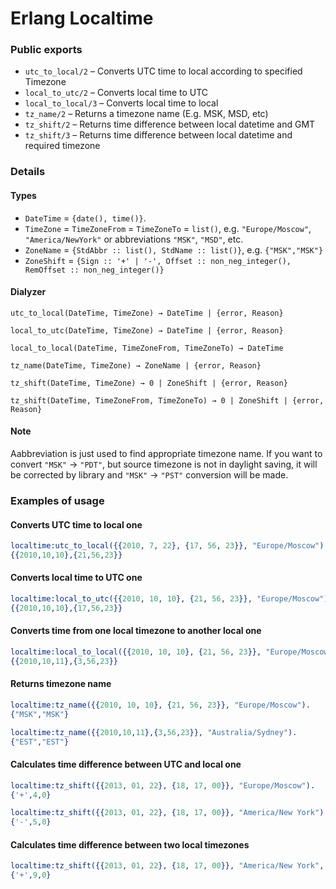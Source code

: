 
Erlang Localtime
===


### Public exports

* `utc_to_local/2` – Converts UTC time to local according to specified Timezone
* `local_to_utc/2` – Converts local time to UTC
* `local_to_local/3` – Converts local time to local
* `tz_name/2` – Returns a timezone name (E.g. MSK, MSD, etc)
* `tz_shift/2` – Returns time difference between local datetime and GMT
* `tz_shift/3` – Returns time difference between local datetime and required timezone

### Details

#### Types
* `DateTime` = `{date(), time()}`.
* `TimeZone` = `TimeZoneFrom` = `TimeZoneTo` = `list()`, e.g. `"Europe/Moscow"`, `"America/NewYork"` or abbreviations `"MSK"`, `"MSD"`, etc.
* `ZoneName` =  `{StdAbbr :: list(), StdName :: list()}`, e.g. `{"MSK","MSK"}`
* `ZoneShift` = `{Sign :: '+' | '-', Offset :: non_neg_integer(), RemOffset :: non_neg_integer()}`

#### Dialyzer

`utc_to_local(DateTime, TimeZone) → DateTime | {error, Reason}`

`local_to_utc(DateTime, TimeZone) → DateTime | {error, Reason}`

`local_to_local(DateTime, TimeZoneFrom, TimeZoneTo) → DateTime`

`tz_name(DateTime, TimeZone) → ZoneName | {error, Reason}`

`tz_shift(DateTime, TimeZone) → 0 | ZoneShift | {error, Reason}`

`tz_shift(DateTime, TimeZoneFrom, TimeZoneTo) → 0 | ZoneShift | {error, Reason}`

#### Note

Aabbreviation is just used to find appropriate timezone name. If you want to convert `"MSK"` → `"PDT"`, but source timezone is not in daylight saving, it will be corrected by library and `"MSK"` → `"PST"` conversion will be made.

### Examples of usage

#### Converts UTC time to local one
```erlang
localtime:utc_to_local({{2010, 7, 22}, {17, 56, 23}}, "Europe/Moscow").
{{2010,10,10},{21,56,23}}
```

#### Converts local time to UTC one
```erlang
localtime:local_to_utc({{2010, 10, 10}, {21, 56, 23}}, "Europe/Moscow").
{{2010,10,10},{17,56,23}}
```

#### Converts time from one local timezone to another local one
```erlang
localtime:local_to_local({{2010, 10, 10}, {21, 56, 23}}, "Europe/Moscow", "Australia/Sydney").
{{2010,10,11},{3,56,23}}
```

#### Returns timezone name
```erlang
localtime:tz_name({{2010, 10, 10}, {21, 56, 23}}, "Europe/Moscow").
{"MSK","MSK"}

localtime:tz_name({{2010,10,11},{3,56,23}}, "Australia/Sydney").
{"EST","EST"}
```

#### Calculates time difference between UTC and local one
```erlang
localtime:tz_shift({{2013, 01, 22}, {18, 17, 00}}, "Europe/Moscow").
{'+',4,0}

localtime:tz_shift({{2013, 01, 22}, {18, 17, 00}}, "America/New York").
{'-',5,0}
```

#### Calculates time difference between two local timezones
```erlang
localtime:tz_shift({{2013, 01, 22}, {18, 17, 00}}, "America/New York", "Europe/Moscow").
{'+',9,0}
```
